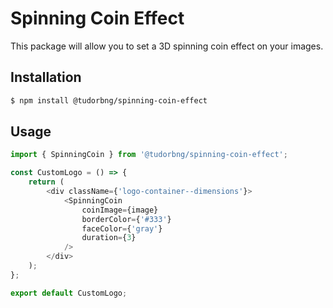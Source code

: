 # Spinning Coin Effect

This package will allow you to set a 3D spinning coin effect on your images.

## Installation

```bash
$ npm install @tudorbng/spinning-coin-effect
```

## Usage

```javascript
import { SpinningCoin } from '@tudorbng/spinning-coin-effect';

const CustomLogo = () => {
	return (
		<div className={'logo-container--dimensions'}>
			<SpinningCoin
				coinImage={image}
				borderColor={'#333'}
				faceColor={'gray'}
				duration={3}
			/>
		</div>
	);
};

export default CustomLogo;
```
